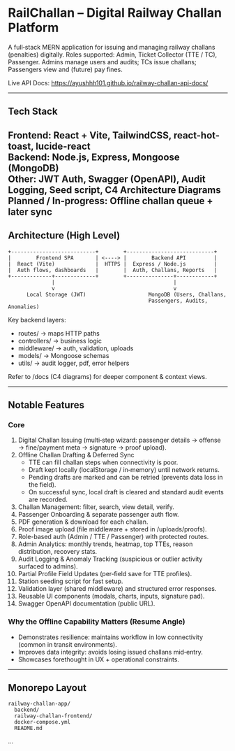 # RailChallan – Digital Railway Challan Platform

A full‑stack MERN application for issuing and managing railway challans (penalties) digitally. Roles supported: Admin, Ticket Collector (TTE / TC), Passenger. Admins manage users and audits; TCs issue challans; Passengers view and (future) pay fines.

Live API Docs: https://ayushhh101.github.io/railway-challan-api-docs/

---

## Tech Stack

**Frontend:** React + Vite, TailwindCSS, react-hot-toast, lucide-react  
**Backend:** Node.js, Express, Mongoose (MongoDB)  
**Other:** JWT Auth, Swagger (OpenAPI), Audit Logging, Seed script, C4 Architecture Diagrams  
**Planned / In‑progress:** Offline challan queue + later sync
---

## Architecture (High Level)

```
+---------------------------+        +----------------------------+
|        Frontend SPA       | <----> |        Backend API         |
|  React (Vite)             |  HTTPS |  Express / Node.js         |
|  Auth flows, dashboards   |        |  Auth, Challans, Reports   |
+-------------+-------------+        +---------------+------------+
              |                                      |
              v                                      v
      Local Storage (JWT)                    MongoDB (Users, Challans,
                                             Passengers, Audits, Anomalies)
```

Key backend layers:
- routes/ → maps HTTP paths
- controllers/ → business logic
- middleware/ → auth, validation, uploads
- models/ → Mongoose schemas
- utils/ → audit logger, pdf, error helpers

Refer to /docs (C4 diagrams) for deeper component & context views.

---

## Notable Features

### Core
1. Digital Challan Issuing (multi‑step wizard: passenger details → offense → fine/payment meta → signature → proof upload).
2. Offline Challan Drafting & Deferred Sync  
   - TTE can fill challan steps when connectivity is poor.  
   - Draft kept locally (localStorage / in‑memory) until network returns.  
   - Pending drafts are marked and can be retried (prevents data loss in the field).  
   - On successful sync, local draft is cleared and standard audit events are recorded.  
3. Challan Management: filter, search, view detail, verify.
4. Passenger Onboarding & separate passenger auth flow.
5. PDF generation & download for each challan.
6. Proof image upload (file middleware + stored in /uploads/proofs).
7. Role-based auth (Admin / TTE / Passenger) with protected routes.
8. Admin Analytics: monthly trends, heatmap, top TTEs, reason distribution, recovery stats.
9. Audit Logging & Anomaly Tracking (suspicious or outlier activity surfaced to admins).
10. Partial Profile Field Updates (per‑field save for TTE profiles).
11. Station seeding script for fast setup.
12. Validation layer (shared middleware) and structured error responses.
13. Reusable UI components (modals, charts, inputs, signature pad).
14. Swagger OpenAPI documentation (public URL).

### Why the Offline Capability Matters (Resume Angle)
- Demonstrates resilience: maintains workflow in low connectivity (common in transit environments).
- Improves data integrity: avoids losing issued challans mid‑entry.
- Showcases forethought in UX + operational constraints.

---

## Monorepo Layout

```
railway-challan-app/
  backend/
  railway-challan-frontend/
  docker-compose.yml
  README.md
```

...